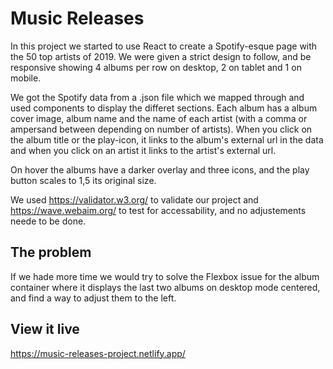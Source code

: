 # Music Releases
In this project we started to use React to create a Spotify-esque page with the 50 top artists of 2019.
We were given a strict design to follow, and be responsive showing 4 albums per row on desktop, 2 on tablet and 1 on mobile.

We got the Spotify data from a .json file which we mapped through and used components to display the differet sections. 
Each album has a album cover image, album name and the name of each artist (with a comma or ampersand between depending on number of artists).
When you click on the album title or the play-icon, it links to the album's external url in the data and when you click on an artist it links to the artist's external url.

On hover the albums have a darker overlay and three icons, and the play button scales to 1,5 its original size.

We used https://validator.w3.org/ to validate our project and https://wave.webaim.org/ to test for accessability, and no adjustements neede to be done.  
   
## The problem

If we hade more time we would try to solve the Flexbox issue for the album container where it displays the last two albums on desktop mode centered, and find a way to adjust them to the left. 

## View it live

https://music-releases-project.netlify.app/
